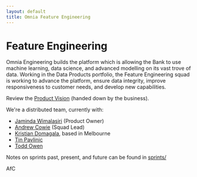 ```yaml
---
layout: default
title: Omnia Feature Engineering
---
```


Feature Engineering
===================

Omnia Engineering builds the platform which is allowing the Bank to use machine
learning, data science, and advanced modelling on its vast trove of data.
Working in the Data Products portfolio, the Feature Engineering squad is working
to advance the platform, ensure data integrity, improve responsiveness to
customer needs, and develop new capabilities.

Review the [Product Vision](http://knowit.cba/display/OMNIA/Product+Vision+-+Data+Products)
(handed down by the business).

We're a distributed team, currently with:

 * [Jaminda Wimalasiri](https://github.com/jamindaw) (Product Owner)
 * [Andrew Cowie](https://github.com/afcowie) (Squad Lead)
 * [Kristian Domagala](https://github.com/dkristian), based in Melbourne
 * [Tin Pavlinic](https://github.com/triggerNZ)
 * [Todd Owen](https://github.com/toddmowen)

Notes on sprints past, present, and future can be found in [sprints/](sprints/)

AfC

